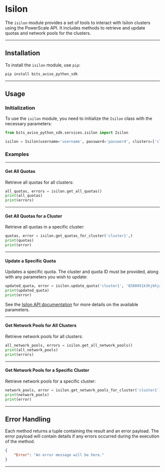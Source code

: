 # Isilon

The `isilon` module provides a set of tools to interact with Isilon clusters using the PowerScale API.
It includes methods to retrieve and update quotas and network pools for the clusters.

---

## Installation

To install the `isilon` module, use `pip`:

```sh
pip install bits_aviso_python_sdk
```

---

## Usage

### Initialization

To use the `isilon` module, you need to initialize the `Isilon` class with the necessary parameters:

```python
from bits_aviso_python_sdk.services.isilon import Isilon

isilon = Isilon(username='username', password='password', clusters=['cluster1', 'cluster2'])
```

### Examples

---

#### Get All Quotas

Retrieve all quotas for all clusters:

```python
all_quotas, errors = isilon.get_all_quotas()
print(all_quotas)
print(errors)
```

---

#### Get All Quotas for a Cluster

Retrieve all quotas in a specific cluster:

```python
quotas, error = isilon.get_quotas_for_cluster('cluster1',)
print(quotas)
print(error)
```

---

#### Update a Specific Quota

Updates a specific quota. The cluster and quota ID must be provided, along with any parameters you wish to update:

```python
updated_quota, error = isilon.update_quota('cluster1', '8380451k3hjkhjasf', description='new quota description')
print(updated_quota)
print(error)
```
See the [Isilon API documentation](https://developer.dell.com/apis/4088/versions/9.5.0/9.5.0.0_ISLANDER_OAS2.json/paths/~1platform~115~1quota~1quotas~1%7Bv15QuotaQuotaId%7D/put) for more details on the available parameters.

---

#### Get Network Pools for All Clusters

Retrieve network pools for all clusters:

```python
all_network_pools, errors = isilon.get_all_network_pools()
print(all_network_pools)
print(errors)
```

---

#### Get Network Pools for a Specific Cluster

Retrieve network pools for a specific cluster:

```python
network_pools, error = isilon.get_network_pools_for_cluster('cluster1')
print(network_pools)
print(error)
```

---


## Error Handling

Each method returns a tuple containing the result and an error payload.
The error payload will contain details if any errors occurred during the execution of the method.

```json
{
    "Error": "An error message will be here."
}
```
---
